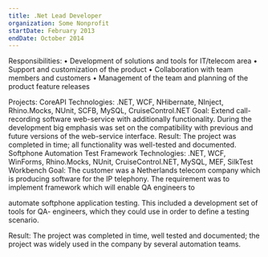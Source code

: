```yaml
---
title: .Net Lead Developer
organization: Some Nonprofit
startDate: February 2013
endDate: October 2014
---
```


Responsibilities:
• Development of solutions and tools for IT/telecom area
• Support and customization of the product
• Collaboration with team members and customers
• Management of the team and planning of the product feature releases

Projects:
CoreAPI
Technologies: .NET, WCF, NHibernate, NInject, Rhino.Mocks, NUnit, SCFB, MySQL,
CruiseControl.NET
Goal: Extend call-recording software web-service with additionally functionality. During the
development big emphasis was set on the compatibility with previous and future versions of the
web-service interface.
Result: The project was completed in time; all functionality was well-tested and documented.
Softphone Automation Test Framework
Technologies: .NET, WCF, WinForms, Rhino.Mocks, NUnit, CruiseControl.NET, MySQL, MEF,
SilkTest Workbench
Goal: The customer was a Netherlands telecom company which is producing software for the IP
telephony. The requirement was to implement framework which will enable QA engineers to

automate softphone application testing. This included a development set of tools for QA-
engineers, which they could use in order to define a testing scenario.

Result: The project was completed in time, well tested and documented; the project was widely
used in the company by several automation teams.